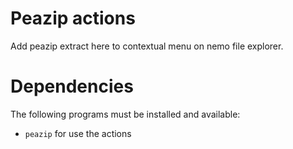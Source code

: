 # Peazip actions
Add peazip extract here to contextual menu on nemo file explorer.

# Dependencies
The following programs must be installed and available:

* `peazip` for use the actions

